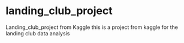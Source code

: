 # landing_club_project
Landing_club_project from Kaggle
this is a project from kaggle for the landing club data analysis
